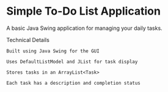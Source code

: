 # Simple To-Do List Application

A basic Java Swing application for managing your daily tasks.

Technical Details

    Built using Java Swing for the GUI

    Uses DefaultListModel and JList for task display

    Stores tasks in an ArrayList<Task>

    Each task has a description and completion status
